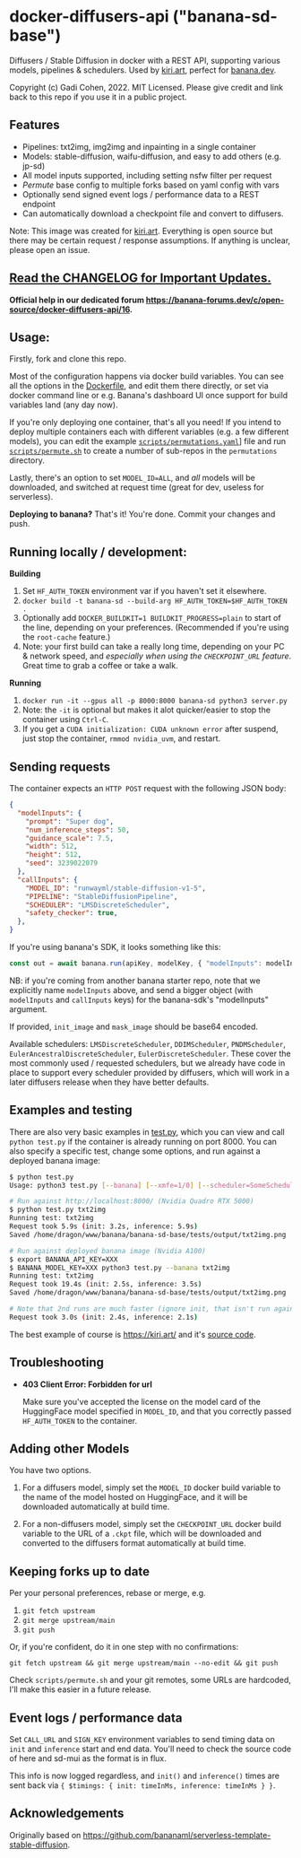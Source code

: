 # docker-diffusers-api ("banana-sd-base")

Diffusers / Stable Diffusion in docker with a REST API, supporting various models, pipelines & schedulers.  Used by [kiri.art](https://kiri.art/), perfect for [banana.dev](https://www.banana.dev/).

Copyright (c) Gadi Cohen, 2022.  MIT Licensed.
Please give credit and link back to this repo if you use it in a public project.

## Features

* Pipelines: txt2img, img2img and inpainting in a single container
* Models: stable-diffusion, waifu-diffusion, and easy to add others (e.g. jp-sd)
* All model inputs supported, including setting nsfw filter per request
* *Permute* base config to multiple forks based on yaml config with vars
* Optionally send signed event logs / performance data to a REST endpoint
* Can automatically download a checkpoint file and convert to diffusers.

Note: This image was created for [kiri.art](https://kiri.art/).
Everything is open source but there may be certain request / response
assumptions.  If anything is unclear, please open an issue.

## [Read the CHANGELOG for Important Updates.](./CHANGELOG.md)

**Official help in our dedicated forum https://banana-forums.dev/c/open-source/docker-diffusers-api/16.**

## Usage:

Firstly, fork and clone this repo.

Most of the configuration happens via docker build variables.  You can
see all the options in the [Dockerfile](./Dockerfile), and edit them
there directly, or set via docker command line or e.g. Banana's dashboard
UI once support for build variables land (any day now).

If you're only deploying one container, that's all you need!  If you
intend to deploy multiple containers each with different variables
(e.g. a few different models), you can edit the example
[`scripts/permutations.yaml`](scripts/permutations.yaml)] file and
run [`scripts/permute.sh`](scripts/permute.sh) to create a number
of sub-repos in the `permutations` directory.

Lastly, there's an option to set `MODEL_ID=ALL`, and *all* models will
be downloaded, and switched at request time (great for dev, useless for
serverless).

**Deploying to banana?** That's it!  You're done.  Commit your changes and push.

## Running locally / development:

**Building**

1. Set `HF_AUTH_TOKEN` environment var if you haven't set it elsewhere.
1. `docker build -t banana-sd --build-arg HF_AUTH_TOKEN=$HF_AUTH_TOKEN .`
1. Optionally add `DOCKER_BUILDKIT=1 BUILDKIT_PROGRESS=plain` to
    start of the line, depending on your preferences.  (Recommended if
    you're using the `root-cache` feature.)
1. Note: your first build can take a really long time, depending on
    your PC & network speed, and *especially when using the `CHECKPOINT_URL`
    feature*.  Great time to grab a coffee or take a walk.

**Running**

1. `docker run -it --gpus all -p 8000:8000 banana-sd python3 server.py`
1. Note: the `-it` is optional but makes it alot quicker/easier to stop the
    container using `Ctrl-C`.
1. If you get a `CUDA initialization: CUDA unknown error` after suspend,
    just stop the container, `rmmod nvidia_uvm`, and restart.

## Sending requests

The container expects an `HTTP POST` request with the following JSON body:

```json
{
  "modelInputs": {
    "prompt": "Super dog",
    "num_inference_steps": 50,
    "guidance_scale": 7.5,
    "width": 512,
    "height": 512,
    "seed": 3239022079
  },
  "callInputs": {
    "MODEL_ID": "runwayml/stable-diffusion-v1-5",
    "PIPELINE": "StableDiffusionPipeline",
    "SCHEDULER": "LMSDiscreteScheduler",
    "safety_checker": true,
  },
}
```

If you're using banana's SDK, it looks something like this:

```js
const out = await banana.run(apiKey, modelKey, { "modelInputs": modelInputs, "callInputs": callInputs });
```

NB: if you're coming from another banana starter repo, note that we
explicitly name `modelInputs` above, and send a bigger object (with
`modelInputs` and `callInputs` keys) for the banana-sdk's
"modelInputs" argument.

If provided, `init_image` and `mask_image` should be base64 encoded.

Available schedulers: `LMSDiscreteScheduler`, `DDIMScheduler`, `PNDMScheduler`,
`EulerAncestralDiscreteScheduler`, `EulerDiscreteScheduler`.  These cover the
most commonly used / requested schedulers, but we already have code in place to
support every scheduler provided by diffusers, which will work in a later
diffusers release when they have better defaults.

<a name="testing"></a>
## Examples and testing

There are also very basic examples in [test.py](./test.py), which you can view
and call `python test.py` if the container is already running on port 8000.
You can also specify a specific test, change some options, and run against a
deployed banana image:

```bash
$ python test.py
Usage: python3 test.py [--banana] [--xmfe=1/0] [--scheduler=SomeScheduler] [all / test1] [test2] [etc]

# Run against http://localhost:8000/ (Nvidia Quadro RTX 5000)
$ python test.py txt2img
Running test: txt2img
Request took 5.9s (init: 3.2s, inference: 5.9s)
Saved /home/dragon/www/banana/banana-sd-base/tests/output/txt2img.png

# Run against deployed banana image (Nvidia A100)
$ export BANANA_API_KEY=XXX
$ BANANA_MODEL_KEY=XXX python3 test.py --banana txt2img
Running test: txt2img
Request took 19.4s (init: 2.5s, inference: 3.5s)
Saved /home/dragon/www/banana/banana-sd-base/tests/output/txt2img.png

# Note that 2nd runs are much faster (ignore init, that isn't run again)
Request took 3.0s (init: 2.4s, inference: 2.1s)
```

The best example of course is https://kiri.art/ and it's
[source code](https://github.com/kiri-art/stable-diffusion-react-nextjs-mui-pwa).



## Troubleshooting

* **403 Client Error: Forbidden for url**

  Make sure you've accepted the license on the model card of the HuggingFace model
  specified in `MODEL_ID`, and that you correctly passed `HF_AUTH_TOKEN` to the
  container.

## Adding other Models

You have two options.

1. For a diffusers model, simply set the `MODEL_ID` docker build variable to the name
  of the model hosted on HuggingFace, and it will be downloaded automatically at
  build time.

1. For a non-diffusers model, simply set the `CHECKPOINT_URL` docker build variable
  to the URL of a `.ckpt` file, which will be downloaded and converted to the diffusers
  format automatically at build time.

## Keeping forks up to date

Per your personal preferences, rebase or merge, e.g.

1. `git fetch upstream`
1. `git merge upstream/main`
1. `git push`

Or, if you're confident, do it in one step with no confirmations:

  `git fetch upstream && git merge upstream/main --no-edit && git push`

Check `scripts/permute.sh` and your git remotes, some URLs are hardcoded, I'll
make this easier in a future release.

## Event logs / performance data

Set `CALL_URL` and `SIGN_KEY` environment variables to send timing data on `init`
and `inference` start and end data.  You'll need to check the source code of here
and sd-mui as the format is in flux.

This info is now logged regardless, and `init()` and `inference()` times are sent
back via `{ $timings: { init: timeInMs, inference: timeInMs } }`.

## Acknowledgements

Originally based on https://github.com/bananaml/serverless-template-stable-diffusion.

